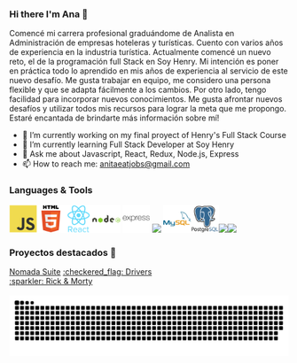 ### Hi there I'm Ana 👋
Comencé mi carrera profesional graduándome de Analista en Administración de empresas hoteleras y turísticas. Cuento con varios años de experiencia en la industria turística. 
Actualmente comencé un nuevo reto, el de la programación full Stack en Soy Henry. Mi intención es poner en práctica todo lo aprendido en mis años de experiencia al servicio de este nuevo desafío.
Me gusta trabajar en equipo, me considero una persona flexible y que se adapta fácilmente a los cambios. Por otro lado, tengo facilidad para incorporar nuevos conocimientos. 
Me gusta afrontar nuevos desafíos y utilizar todos mis recursos para lograr la meta que me propongo. 
Estaré encantada de brindarte más información sobre mí!

- 🔭 I’m currently working on my final proyect of Henry's Full Stack Course
- 🌱 I’m currently learning Full Stack Developer at Soy Henry
- 💬 Ask me about Javascript, React, Redux, Node.js, Express
- 📫 How to reach me: anitaeatjobs@gmail.com 

### Languages & Tools 
<div>
<img src='https://raw.githubusercontent.com/devicons/devicon/master/icons/javascript/javascript-original.svg' width='50'><img src='https://raw.githubusercontent.com/devicons/devicon/master/icons/html5/html5-original-wordmark.svg' width='50'><img src='https://raw.githubusercontent.com/devicons/devicon/master/icons/react/react-original-wordmark.svg' width='50'><img src='https://raw.githubusercontent.com/devicons/devicon/master/icons/nodejs/nodejs-original-wordmark.svg' width='50'> <img src='https://raw.githubusercontent.com/devicons/devicon/master/icons/express/express-original-wordmark.svg' width='50'> <img src='https://camo.githubusercontent.com/fbfcb9e3dc648adc93bef37c718db16c52f617ad055a26de6dc3c21865c3321d/68747470733a2f2f7777772e766563746f726c6f676f2e7a6f6e652f6c6f676f732f6769742d73636d2f6769742d73636d2d69636f6e2e737667' width='50'> <img src='https://raw.githubusercontent.com/devicons/devicon/master/icons/mysql/mysql-original-wordmark.svg' width='50'><img src='https://raw.githubusercontent.com/devicons/devicon/master/icons/postgresql/postgresql-original-wordmark.svg' width='50'><img src='https://camo.githubusercontent.com/5fa137d222dde7b69acd22c6572a065ce3656e6ffa1f5e88c1b5c7a935af3cc6/68747470733a2f2f63646e2e6a7364656c6976722e6e65742f67682f64657669636f6e732f64657669636f6e2f69636f6e732f7673636f64652f7673636f64652d6f726967696e616c2e737667' width='50'><img src='https://camo.githubusercontent.com/c3fc2502421ea45b46698a4db62f25d0ef49c765f197b1a8fd00eaed5548b1db/68747470733a2f2f63646e2e6a7364656c6976722e6e65742f67682f64657669636f6e732f64657669636f6e2f69636f6e732f736c61636b2f736c61636b2d6f726967696e616c2e737667' width='50'>
</div>

### Proyectos destacados 🚀
 <a href="https://https://nomada-suite.vercel.app/" title="Nomada Suite">
  Nomada Suite</a>
 <a href="https://github.com/AMangialavori/PIAMangialavoriDrivers" title="Drivers">
:checkered_flag: Drivers</a>
<br>
 <a href="https://github.com/AMangialavori/RickAndMorty" title="RickAndMorty">
:sparkler: Rick & Morty</a>

<br>
<br>

<img src='https://raw.githubusercontent.com/Elanza-48/Elanza-48/main/resources/img/github-contribution-grid-snake.svg' width='2000'>














